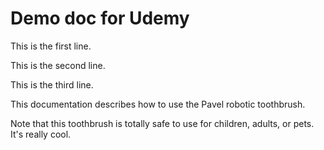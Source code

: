 # Demo doc for Udemy

This is the first line.

This is the second line.

This is the third line.

This documentation describes how to use the Pavel robotic toothbrush.

Note that this toothbrush is totally safe to use for children, adults, or pets. It's really cool.